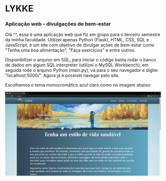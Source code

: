 # LYKKE
### Aplicação web - divulgações de bem-estar

Olá ^^, essa é uma aplicação web que fiz em grupo para o terceiro semestre da minha faculdade.
Utilizei apenas Python (Flask), HTML, CSS, SQL e JavaScript, é um site com objetivo de divulgar ações de bem-estar como "Tenha uma boa alimentação", "Faça exercícios" e entre outros.

Disponibilizei o arquivo em SQL, para iniciar o código basta rodar o banco de dados em algum SQL interpreter (utilizei o MySQL Workbench),
em seguida rode o arquivo Python (main.py), vá para o seu navegador e digite: "localhost:5000/". 
Agora já é póssível navegar pelo site.

Escolhemos o tema monocromático azul claro como na imagem abaixo:

![Imagem da tela inicial](imagens_readme/home.png)